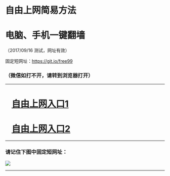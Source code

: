 ﻿# 自由上网简易方法

# 电脑、手机一键翻墙

（2017/09/16 测试，网址有效）

固定短网址：https://git.io/free99

### （微信如打不开，请转到浏览器打开）


***





# &nbsp;&nbsp; <a href="http://ft2209418654.fwq-tz1003.online/fwqtz01.html?t=091600129722 " target="_blank">自由上网入口1</a>
# &nbsp;&nbsp; <a href="http://ft611011713.fwq-tz1004.online/fwqtz02.html?t=09160014670 " target="_blank">自由上网入口2</a>
***

### 请记住下图中固定短网址：

<img src="https://s3-us-west-2.amazonaws.com/fwq-1001/yjfq-20170905okok.png" /> 


***


